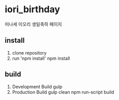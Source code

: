 # iori_birthday
미나세 이오리 생일축하 페이지

## install
1. clone repository
2. run 'npm install'
        npm install

## build
1. Development Build
        gulp
2. Production Build
        gulp clean
        npm run-script build
